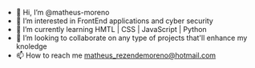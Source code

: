 - 👋 Hi, I’m @matheus-moreno
- 👀 I’m interested in FrontEnd applications and cyber security
- 🌱 I’m currently learning HMTL | CSS | JavaScript | Python
- 💞️ I’m looking to collaborate on any type of projects that'll enhance my knoledge  
- 📫 How to reach me matheus_rezendemoreno@hotmail.com

<!---
matheus-moreno/matheus-moreno is a ✨ special ✨ repository because its `README.md` (this file) appears on your GitHub profile.
You can click the Preview link to take a look at your changes.
--->
